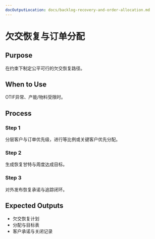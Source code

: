 ```yaml
---
docOutputLocation: docs/backlog-recovery-and-order-allocation.md
---
```


# 欠交恢复与订单分配

## Purpose

在约束下制定公平可行的欠交恢复路径。

## When to Use

OTIF异常、产能/物料受限时。

## Process

### Step 1

分层客户与订单优先级，进行等比例或关键客户优先分配。

### Step 2

生成恢复甘特与周度达成目标。

### Step 3

对外发布恢复承诺与追踪闭环。

## Expected Outputs

- 欠交恢复计划
- 分配与目标表
- 客户承诺与关闭记录

